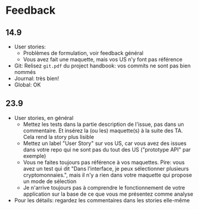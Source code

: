 # Feedback

## 14.9

- User stories:
  - Problèmes de formulation, voir feedback général
  - Vous avez fait une maquette, mais vos US n'y font pas référence
- Git: Relisez `git.pdf` du project handbook: vos commits ne sont pas bien nommés
- Journal: très bien!
- Global: OK

## 23.9

- User stories, en général
  - Mettez les tests dans la partie description de l'issue, pas dans un commentaire. Et insérez la (ou les) maquette(s) à la suite des TA. Cela rend la story plus lisible
  - Mettez un label "User Story" sur vos US, car vous avez des issues dans votre repo qui ne sont pas du tout des US ("prototype API" par exemple)
  - Vous ne faites toujours pas référence à vos maquettes. Pire: vous avez un test qui dit "Dans l’interface, je peux sélectionner plusieurs cryptomonnaies.", mais il n'y a rien dans votre maquette qui propose un mode de sélection
  - Je n'arrive toujours pas à comprendre le fonctionnement de votre application sur la base de ce que vous me présentez comme analyse
- Pour les détails: regardez les commentaires dans les stories elle-même
